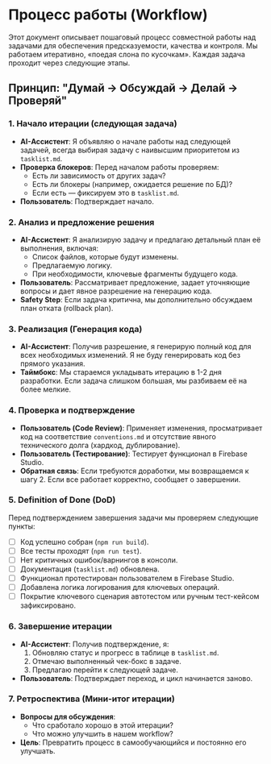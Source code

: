 # Процесс работы (Workflow)

Этот документ описывает пошаговый процесс совместной работы над задачами для обеспечения предсказуемости, качества и контроля. Мы работаем итеративно, «поедая слона по кусочкам». Каждая задача проходит через следующие этапы.

## Принцип: "Думай -> Обсуждай -> Делай -> Проверяй"

### 1. Начало итерации (следующая задача)

-   **AI-Ассистент**: Я объявляю о начале работы над следующей задачей, всегда выбирая задачу с наивысшим приоритетом из `tasklist.md`.
-   **Проверка блокеров**: Перед началом работы проверяем:
    -   Есть ли зависимость от других задач?
    -   Есть ли блокеры (например, ожидается решение по БД)?
    -   Если есть — фиксируем это в `tasklist.md`.
-   **Пользователь**: Подтверждает начало.

### 2. Анализ и предложение решения

-   **AI-Ассистент**: Я анализирую задачу и предлагаю детальный план её выполнения, включая:
    -   Список файлов, которые будут изменены.
    -   Предлагаемую логику.
    -   При необходимости, ключевые фрагменты будущего кода.
-   **Пользователь**: Рассматривает предложение, задает уточняющие вопросы и дает явное разрешение на генерацию кода.
-   **Safety Step**: Если задача критична, мы дополнительно обсуждаем план отката (rollback plan).

### 3. Реализация (Генерация кода)

-   **AI-Ассистент**: Получив разрешение, я генерирую полный код для всех необходимых изменений. Я не буду генерировать код без прямого указания.
-   **Таймбокс**: Мы стараемся укладывать итерацию в 1-2 дня разработки. Если задача слишком большая, мы разбиваем её на более мелкие.

### 4. Проверка и подтверждение

-   **Пользователь (Code Review)**: Применяет изменения, просматривает код на соответствие `conventions.md` и отсутствие явного технического долга (хардкод, дублирование).
-   **Пользователь (Тестирование)**: Тестирует функционал в Firebase Studio.
-   **Обратная связь**: Если требуются доработки, мы возвращаемся к шагу 2. Если все работает корректно, сообщает о завершении.

### 5. Definition of Done (DoD)

Перед подтверждением завершения задачи мы проверяем следующие пункты:
-   [ ] Код успешно собран (`npm run build`).
-   [ ] Все тесты проходят (`npm run test`).
-   [ ] Нет критичных ошибок/варнингов в консоли.
-   [ ] Документация (`tasklist.md`) обновлена.
-   [ ] Функционал протестирован пользователем в Firebase Studio.
-   [ ] Добавлена логика логирования для ключевых операций.
-   [ ] Покрытие ключевого сценария автотестом или ручным тест-кейсом зафиксировано.

### 6. Завершение итерации

-   **AI-Ассистент**: Получив подтверждение, я:
    1.  Обновляю статус и прогресс в таблице в `tasklist.md`.
    2.  Отмечаю выполненный чек-бокс в задаче.
    3.  Предлагаю перейти к следующей задаче.
-   **Пользователь**: Подтверждает переход, и цикл начинается заново.

### 7. Ретроспектива (Мини-итог итерации)

-   **Вопросы для обсуждения**:
    -   Что сработало хорошо в этой итерации?
    -   Что можно улучшить в нашем workflow?
-   **Цель**: Превратить процесс в самообучающийся и постоянно его улучшать.
